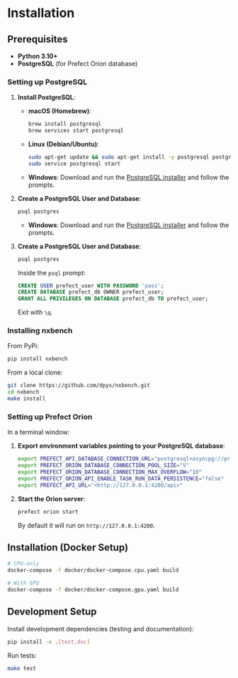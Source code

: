 # Installation

## Prerequisites

- **Python 3.10+**
- **PostgreSQL** (for Prefect Orion database)

### Setting up PostgreSQL

1. **Install PostgreSQL**:

   - **macOS (Homebrew)**:

     ```bash
     brew install postgresql
     brew services start postgresql
     ```

   - **Linux (Debian/Ubuntu)**:

     ```bash
     sudo apt-get update && sudo apt-get install -y postgresql postgresql-contrib
     sudo service postgresql start
     ```

   - **Windows**:
     Download and run the [PostgreSQL installer](https://www.postgresql.org/download/windows/) and follow the prompts.

2. **Create a PostgreSQL User and Database**:

   ```bash
   psql postgres
   ```

   - **Windows**:
   Download and run the [PostgreSQL installer](https://www.postgresql.org/download/windows/) and follow the prompts.

2. **Create a PostgreSQL User and Database**:

   ```bash
   psql postgres
   ```

   Inside the `psql` prompt:

   ```sql
   CREATE USER prefect_user WITH PASSWORD 'pass';
   CREATE DATABASE prefect_db OWNER prefect_user;
   GRANT ALL PRIVILEGES ON DATABASE prefect_db TO prefect_user;
   ```

   Exit with `\q`.

### Installing nxbench

From PyPi:

```bash
pip install nxbench
```

From a local clone:

```bash
git clone https://github.com/dpys/nxbench.git
cd nxbench
make install
```

### Setting up Prefect Orion

In a terminal window:

1. **Export environment variables pointing to your PostgreSQL database**:

   ```bash
   export PREFECT_API_DATABASE_CONNECTION_URL="postgresql+asyncpg://prefect_user:pass@localhost:5432/prefect_db"
   export PREFECT_ORION_DATABASE_CONNECTION_POOL_SIZE="5"
   export PREFECT_ORION_DATABASE_CONNECTION_MAX_OVERFLOW="10"
   export PREFECT_ORION_API_ENABLE_TASK_RUN_DATA_PERSISTENCE="false"
   export PREFECT_API_URL="<http://127.0.0.1:4200/api>"
   ```

2. **Start the Orion server**:

   ```bash
   prefect orion start
   ```

   By default it will run on `http://127.0.0.1:4200`.

## Installation (Docker Setup)

```bash
# CPU-only
docker-compose -f docker/docker-compose.cpu.yaml build

# With GPU
docker-compose -f docker/docker-compose.gpu.yaml build
```

## Development Setup

Install development dependencies (testing and documentation):

```bash
pip install -e .[test,doc]
```

Run tests:

```bash
make test
```
